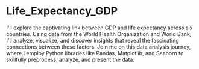 # Life_Expectancy_GDP
I'll explore the captivating link between GDP and life expectancy across six countries. Using data from the World Health Organization and World Bank, I'll analyze, visualize, and discover insights that reveal the fascinating connections between these factors. Join me on this data analysis journey, where I employ Python libraries like Pandas, Matplotlib, and Seaborn to skillfully preprocess, analyze, and present the data.